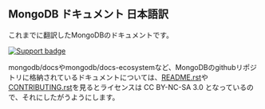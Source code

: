 MongoDB ドキュメント 日本語訳
---------------------------

これまでに翻訳したMongoDBのドキュメントです。

[![Support badge](https://img.shields.io/badge/stackoverflow%28ja%29-mongodb-green.svg?logo=stack-overflow)](https://ja.stackoverflow.com/questions/tagged/mongodb)

mongodb/docsやmongodb/docs-ecosystemなど、MongoDBのgithubリポジトリに格納されているドキュメントについては、[README.rst](https://github.com/mongodb/docs/blob/master/README.rst)や[CONTRIBUTING.rst](https://github.com/mongodb/docs/blob/master/CONTRIBUTING.rst)を見るとライセンスは CC BY-NC-SA 3.0 となっているので、それにしたがうようにします。
